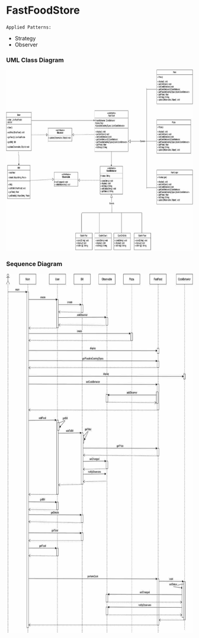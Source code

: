 # FastFoodStore

`Applied Patterns:`
- Strategy
- Observer

### UML Class Diagram

<img src="diagrams/classDiagram.jpg" width="781" height="487">

### Sequence Diagram

<img src="diagrams/sequenceDiagram.jpg" width="781" height="967">